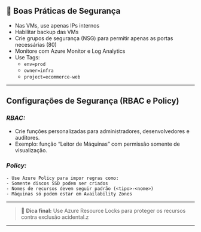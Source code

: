 
## 🔐 Boas Práticas de Segurança

- Nas VMs, use apenas IPs internos
- Habilitar backup das VMs
- Crie grupos de segurança (NSG) para permitir apenas as portas necessárias (80)
- Monitore com Azure Monitor e Log Analytics
- Use Tags:
  - `env=prod`
  - `owner=infra`
  - `project=ecommerce-web`

---

## Configurações de Segurança (RBAC e Policy)  

### *RBAC:*

   - Crie funções personalizadas para administradores, desenvolvedores e auditores.
   - Exemplo: função “Leitor de Máquinas” com permissão somente de visualização.
     

### *Policy:*

    - Use Azure Policy para impor regras como:
    - Somente discos SSD podem ser criados
    - Nomes de recursos devem seguir padrão (<tipo>-<nome>)
    - Máquinas só podem estar em Availability Zones
         
---     

> 📌 **Dica final:** Use Azure Resource Locks para proteger os recursos contra exclusão acidental.z

---
